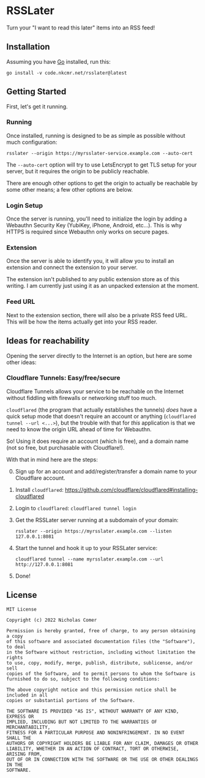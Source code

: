 # RSSLater

Turn your "I want to read this later" items into an RSS feed!

## Installation

Assuming you have [Go](https://go.dev/dl/) installed, run this:

```
go install -v code.nkcmr.net/rsslater@latest
```

## Getting Started

First, let's get it running.

### Running

Once installed, running is designed to be as simple as possible without much configuration:

```
rsslater --origin https://myrsslater-service.example.com --auto-cert
```

The `--auto-cert` option will try to use LetsEncrypt to get TLS setup for your server, but it requires the origin to be publicly reachable.

There are enough other options to get the origin to actually be reachable by some other means; a few other options are below.

### Login Setup

Once the server is running, you'll need to initialize the login by adding a Webauthn Security Key (YubiKey, iPhone, Android, etc...). This is why HTTPS is required since Webauthn only works on secure pages.

### Extension

Once the server is able to identify you, it will allow you to install an extension and connect the extension to your server.

The extension isn't published to any public extension store as of this writing. I am currently just using it as an unpacked extension at the moment.

### Feed URL

Next to the extension section, there will also be a private RSS feed URL. This will be how the items actually get into your RSS reader.

## Ideas for reachability
Opening the server directly to the Internet is an option, but here are some other ideas:

### Cloudflare Tunnels: Easy/free/secure
Cloudflare Tunnels allows your service to be reachable on the Internet without fiddling with firewalls or networking stuff too much.

`cloudflared` (the program that actually establishes the tunnels) _does_ have a quick setup mode that doesn't require an account or anything (`cloudflared tunnel --url <...>`), but the trouble with that for _this_ application is that we need to know the origin URL ahead of time for Webauthn.

So! Using it does require an account (which is free), and a domain name (not so free, but purchasable with Cloudflare!).

With that in mind here are the steps:

0. Sign up for an account and add/register/transfer a domain name to your Cloudflare account.

1. Install `cloudflared`: https://github.com/cloudflare/cloudflared#installing-cloudflared

2. Login to `cloudflared`: `cloudflared tunnel login`

3. Get the RSSLater server running at a subdomain of your domain:

   ```
   rsslater --origin https://myrsslater.example.com --listen 127.0.0.1:8081
   ```

4. Start the tunnel and hook it up to your RSSLater service:

   ```
   cloudflared tunnel --name myrsslater.example.com --url http://127.0.0.1:8081
   ```
   
4. Done!


## License

```
MIT License

Copyright (c) 2022 Nicholas Comer

Permission is hereby granted, free of charge, to any person obtaining a copy
of this software and associated documentation files (the "Software"), to deal
in the Software without restriction, including without limitation the rights
to use, copy, modify, merge, publish, distribute, sublicense, and/or sell
copies of the Software, and to permit persons to whom the Software is
furnished to do so, subject to the following conditions:

The above copyright notice and this permission notice shall be included in all
copies or substantial portions of the Software.

THE SOFTWARE IS PROVIDED "AS IS", WITHOUT WARRANTY OF ANY KIND, EXPRESS OR
IMPLIED, INCLUDING BUT NOT LIMITED TO THE WARRANTIES OF MERCHANTABILITY,
FITNESS FOR A PARTICULAR PURPOSE AND NONINFRINGEMENT. IN NO EVENT SHALL THE
AUTHORS OR COPYRIGHT HOLDERS BE LIABLE FOR ANY CLAIM, DAMAGES OR OTHER
LIABILITY, WHETHER IN AN ACTION OF CONTRACT, TORT OR OTHERWISE, ARISING FROM,
OUT OF OR IN CONNECTION WITH THE SOFTWARE OR THE USE OR OTHER DEALINGS IN THE
SOFTWARE.
```

